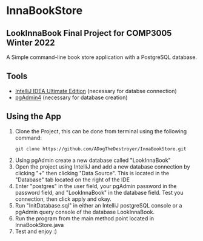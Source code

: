 # InnaBookStore

## LookInnaBook Final Project for COMP3005 Winter 2022
A Simple command-line book store application with a PostgreSQL database.

## Tools
- [IntelliJ IDEA Ultimate Edition](https://www.jetbrains.com/idea/download/) (necessary for databse connection)
- [pgAdmin4](https://www.postgresql.org/download/) (necessary for database creation)

## Using the App
1. Clone the Project, this can be done from terminal using the following command:
   ```
   git clone https://github.com/ADogTheDestroyer/InnaBookStore.git
   ```
2. Using pgAdmin create a new database called "LookInnaBook"
3. Open the project using IntelliJ and add a new database connection by clicking "+" then clicking "Data Source". This is located in the "Database" tab located on the right of the IDE
4. Enter "postgres" in the user field, your pgAdmin password in the password field, and "LookInnaBook" in the database field. Test you connection, then click apply and okay.
5. Run "InitDatabase.sql" in either an IntelliJ postgreSQL console or a pgAdmin query console of the database LookInnaBook.
6. Run the program from the main method point located in InnaBookStore.java
7. Test and enjoy :)

